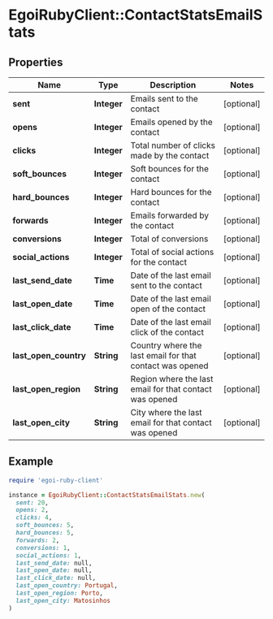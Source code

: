 # EgoiRubyClient::ContactStatsEmailStats

## Properties

| Name | Type | Description | Notes |
| ---- | ---- | ----------- | ----- |
| **sent** | **Integer** | Emails sent to the contact | [optional] |
| **opens** | **Integer** | Emails opened by the contact | [optional] |
| **clicks** | **Integer** | Total number of clicks made by the contact | [optional] |
| **soft_bounces** | **Integer** | Soft bounces for the contact | [optional] |
| **hard_bounces** | **Integer** | Hard bounces for the contact | [optional] |
| **forwards** | **Integer** | Emails forwarded by the contact | [optional] |
| **conversions** | **Integer** | Total of conversions | [optional] |
| **social_actions** | **Integer** | Total of social actions for the contact | [optional] |
| **last_send_date** | **Time** | Date of the last email sent to the contact | [optional] |
| **last_open_date** | **Time** | Date of the last email open of the contact | [optional] |
| **last_click_date** | **Time** | Date of the last email click of the contact | [optional] |
| **last_open_country** | **String** | Country where the last email for that contact was opened | [optional] |
| **last_open_region** | **String** | Region where the last email for that contact was opened | [optional] |
| **last_open_city** | **String** | City where the last email for that contact was opened | [optional] |

## Example

```ruby
require 'egoi-ruby-client'

instance = EgoiRubyClient::ContactStatsEmailStats.new(
  sent: 20,
  opens: 2,
  clicks: 4,
  soft_bounces: 5,
  hard_bounces: 5,
  forwards: 2,
  conversions: 1,
  social_actions: 1,
  last_send_date: null,
  last_open_date: null,
  last_click_date: null,
  last_open_country: Portugal,
  last_open_region: Porto,
  last_open_city: Matosinhos
)
```

